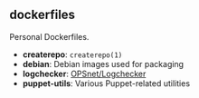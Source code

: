 dockerfiles
-----------

Personal Dockerfiles.


- **createrepo**: `createrepo(1)`
- **debian**: Debian images used for packaging
- **logchecker**: [OPSnet/Logchecker](https://github.com/OPSnet/Logchecker)
- **puppet-utils**: Various Puppet-related utilities
